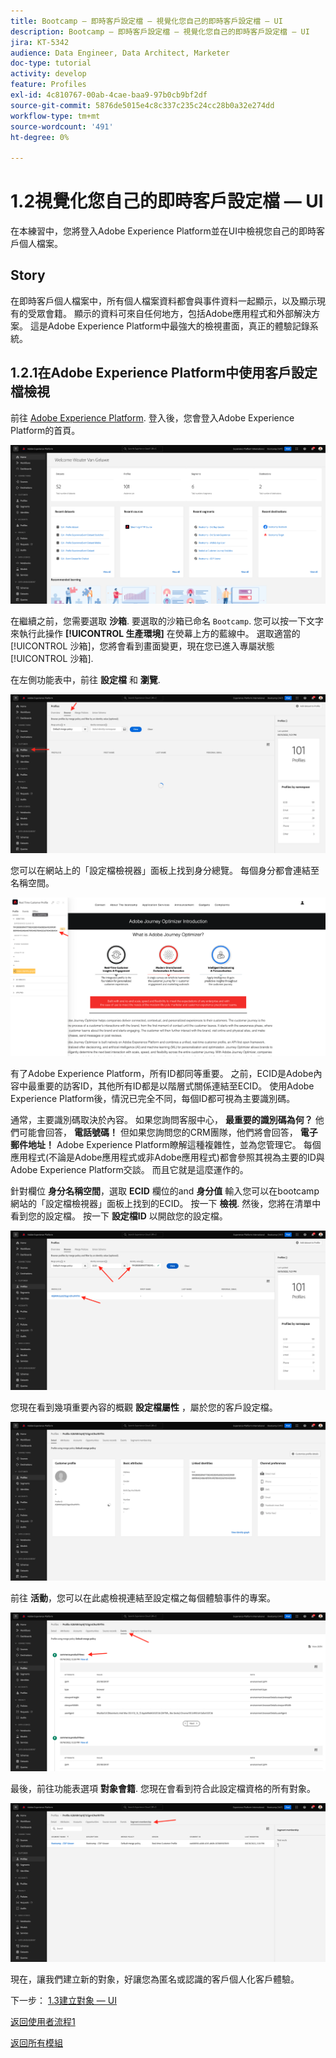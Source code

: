 ```yaml
---
title: Bootcamp — 即時客戶設定檔 — 視覺化您自己的即時客戶設定檔 — UI
description: Bootcamp — 即時客戶設定檔 — 視覺化您自己的即時客戶設定檔 — UI
jira: KT-5342
audience: Data Engineer, Data Architect, Marketer
doc-type: tutorial
activity: develop
feature: Profiles
exl-id: 4c810767-00ab-4cae-baa9-97b0cb9bf2df
source-git-commit: 5876de5015e4c8c337c235c24cc28b0a32e274dd
workflow-type: tm+mt
source-wordcount: '491'
ht-degree: 0%

---
```


# 1.2視覺化您自己的即時客戶設定檔 — UI

在本練習中，您將登入Adobe Experience Platform並在UI中檢視您自己的即時客戶個人檔案。

## Story

在即時客戶個人檔案中，所有個人檔案資料都會與事件資料一起顯示，以及顯示現有的受眾會籍。 顯示的資料可來自任何地方，包括Adobe應用程式和外部解決方案。 這是Adobe Experience Platform中最強大的檢視畫面，真正的體驗記錄系統。

## 1.2.1在Adobe Experience Platform中使用客戶設定檔檢視

前往 [Adobe Experience Platform](https://experience.adobe.com/platform). 登入後，您會登入Adobe Experience Platform的首頁。

![資料擷取](./images/home.png)

在繼續之前，您需要選取 **沙箱**. 要選取的沙箱已命名 ``Bootcamp``. 您可以按一下文字來執行此操作 **[!UICONTROL 生產環境]** 在熒幕上方的藍線中。 選取適當的 [!UICONTROL 沙箱]，您將會看到畫面變更，現在您已進入專屬狀態 [!UICONTROL 沙箱].



在左側功能表中，前往 **設定檔** 和 **瀏覽**.

![客戶設定檔](./images/homemenu.png)

您可以在網站上的「設定檔檢視器」面板上找到身分總覽。 每個身分都會連結至名稱空間。

![客戶設定檔](./images/identities.png)




有了Adobe Experience Platform，所有ID都同等重要。 之前，ECID是Adobe內容中最重要的訪客ID，其他所有ID都是以階層式關係連結至ECID。 使用Adobe Experience Platform後，情況已完全不同，每個ID都可視為主要識別碼。

通常，主要識別碼取決於內容。 如果您詢問客服中心， **最重要的識別碼為何？** 他們可能會回答， **電話號碼！** 但如果您詢問您的CRM團隊，他們將會回答， **電子郵件地址！**  Adobe Experience Platform瞭解這種複雜性，並為您管理它。 每個應用程式(不論是Adobe應用程式或非Adobe應用程式)都會參照其視為主要的ID與Adobe Experience Platform交談。 而且它就是這麼運作的。

針對欄位 **身分名稱空間**，選取 **ECID** 欄位的and **身分值** 輸入您可以在bootcamp網站的「設定檔檢視器」面板上找到的ECID。 按一下 **檢視**. 然後，您將在清單中看到您的設定檔。 按一下 **設定檔ID** 以開啟您的設定檔。

![客戶設定檔](./images/popupecid.png)

您現在看到幾項重要內容的概觀 **設定檔屬性** ，屬於您的客戶設定檔。

![客戶設定檔](./images/profile.png)

前往 **活動**，您可以在此處檢視連結至設定檔之每個體驗事件的專案。

![客戶設定檔](./images/profileee.png)

最後，前往功能表選項 **對象會籍**. 您現在會看到符合此設定檔資格的所有對象。

![客戶設定檔](./images/profileseg.png)

現在，讓我們建立新的對象，好讓您為匿名或認識的客戶個人化客戶體驗。

下一步： [1.3建立對象 — UI](./ex3.md)

[返回使用者流程1](./uc1.md)

[返回所有模組](../../overview.md)
